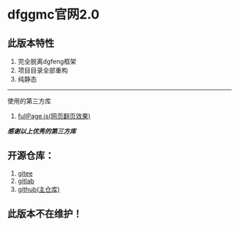 # dfggmc官网2.0
## 此版本特性
1. 完全脱离dgfeng框架
2. 项目目录全部重构
3. 纯静态

***

使用的第三方库
1. [fullPage.js(网页翻页效果)](https://github.com/alvarotrigo/fullPage.js)

***感谢以上优秀的第三方库***

## 开源仓库：
1. [gitee](https://gitee.com/dfggmc/dfgg-offiial-website2.0)
2. [gitlab](https://gitlab.com/dfggmc/dfgg-offiial-website2.0)
3. [github(主仓库)](https://github.com/dfggmc/dfgg-offiial-website2.0)

## 此版本不在维护！

